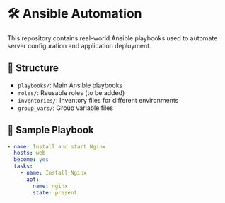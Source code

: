 # 🛠️ Ansible Automation

This repository contains real-world Ansible playbooks used to automate server configuration and application deployment.

## 📁 Structure

- `playbooks/`: Main Ansible playbooks
- `roles/`: Reusable roles (to be added)
- `inventories/`: Inventory files for different environments
- `group_vars/`: Group variable files

## 🚀 Sample Playbook

```yaml
- name: Install and start Nginx
  hosts: web
  become: yes
  tasks:
    - name: Install Nginx
      apt:
        name: nginx
        state: present